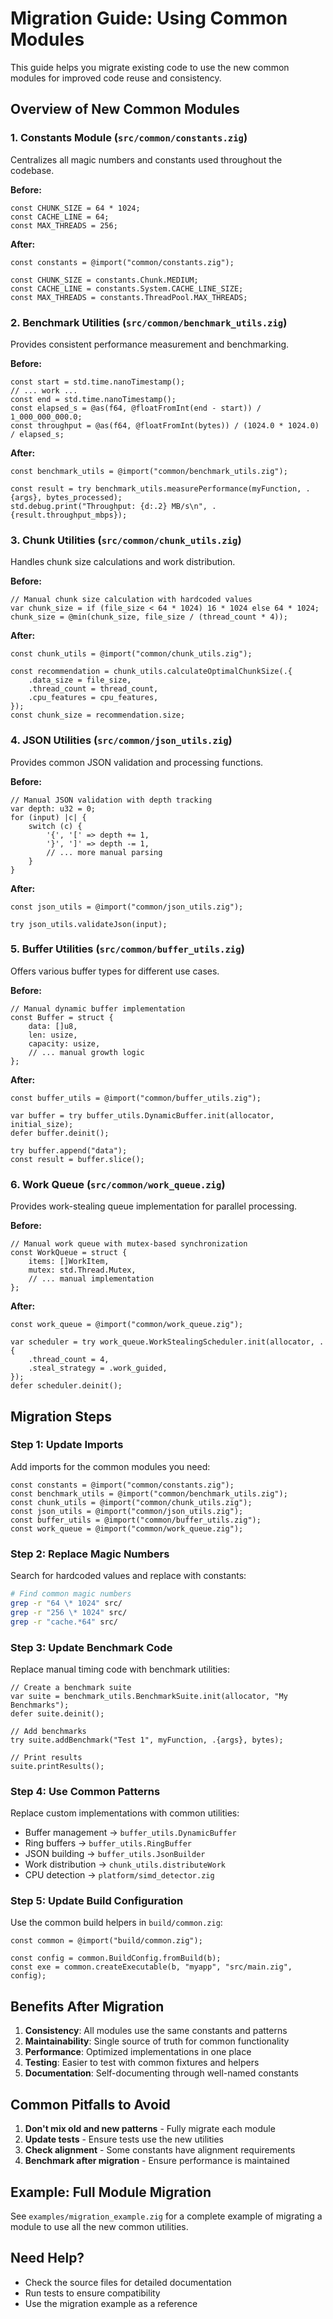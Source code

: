 # Migration Guide: Using Common Modules

This guide helps you migrate existing code to use the new common modules for improved code reuse and consistency.

## Overview of New Common Modules

### 1. Constants Module (`src/common/constants.zig`)
Centralizes all magic numbers and constants used throughout the codebase.

**Before:**
```zig
const CHUNK_SIZE = 64 * 1024;
const CACHE_LINE = 64;
const MAX_THREADS = 256;
```

**After:**
```zig
const constants = @import("common/constants.zig");

const CHUNK_SIZE = constants.Chunk.MEDIUM;
const CACHE_LINE = constants.System.CACHE_LINE_SIZE;
const MAX_THREADS = constants.ThreadPool.MAX_THREADS;
```

### 2. Benchmark Utilities (`src/common/benchmark_utils.zig`)
Provides consistent performance measurement and benchmarking.

**Before:**
```zig
const start = std.time.nanoTimestamp();
// ... work ...
const end = std.time.nanoTimestamp();
const elapsed_s = @as(f64, @floatFromInt(end - start)) / 1_000_000_000.0;
const throughput = @as(f64, @floatFromInt(bytes)) / (1024.0 * 1024.0) / elapsed_s;
```

**After:**
```zig
const benchmark_utils = @import("common/benchmark_utils.zig");

const result = try benchmark_utils.measurePerformance(myFunction, .{args}, bytes_processed);
std.debug.print("Throughput: {d:.2} MB/s\n", .{result.throughput_mbps});
```

### 3. Chunk Utilities (`src/common/chunk_utils.zig`)
Handles chunk size calculations and work distribution.

**Before:**
```zig
// Manual chunk size calculation with hardcoded values
var chunk_size = if (file_size < 64 * 1024) 16 * 1024 else 64 * 1024;
chunk_size = @min(chunk_size, file_size / (thread_count * 4));
```

**After:**
```zig
const chunk_utils = @import("common/chunk_utils.zig");

const recommendation = chunk_utils.calculateOptimalChunkSize(.{
    .data_size = file_size,
    .thread_count = thread_count,
    .cpu_features = cpu_features,
});
const chunk_size = recommendation.size;
```

### 4. JSON Utilities (`src/common/json_utils.zig`)
Provides common JSON validation and processing functions.

**Before:**
```zig
// Manual JSON validation with depth tracking
var depth: u32 = 0;
for (input) |c| {
    switch (c) {
        '{', '[' => depth += 1,
        '}', ']' => depth -= 1,
        // ... more manual parsing
    }
}
```

**After:**
```zig
const json_utils = @import("common/json_utils.zig");

try json_utils.validateJson(input);
```

### 5. Buffer Utilities (`src/common/buffer_utils.zig`)
Offers various buffer types for different use cases.

**Before:**
```zig
// Manual dynamic buffer implementation
const Buffer = struct {
    data: []u8,
    len: usize,
    capacity: usize,
    // ... manual growth logic
};
```

**After:**
```zig
const buffer_utils = @import("common/buffer_utils.zig");

var buffer = try buffer_utils.DynamicBuffer.init(allocator, initial_size);
defer buffer.deinit();

try buffer.append("data");
const result = buffer.slice();
```

### 6. Work Queue (`src/common/work_queue.zig`)
Provides work-stealing queue implementation for parallel processing.

**Before:**
```zig
// Manual work queue with mutex-based synchronization
const WorkQueue = struct {
    items: []WorkItem,
    mutex: std.Thread.Mutex,
    // ... manual implementation
};
```

**After:**
```zig
const work_queue = @import("common/work_queue.zig");

var scheduler = try work_queue.WorkStealingScheduler.init(allocator, .{
    .thread_count = 4,
    .steal_strategy = .work_guided,
});
defer scheduler.deinit();
```

## Migration Steps

### Step 1: Update Imports
Add imports for the common modules you need:

```zig
const constants = @import("common/constants.zig");
const benchmark_utils = @import("common/benchmark_utils.zig");
const chunk_utils = @import("common/chunk_utils.zig");
const json_utils = @import("common/json_utils.zig");
const buffer_utils = @import("common/buffer_utils.zig");
const work_queue = @import("common/work_queue.zig");
```

### Step 2: Replace Magic Numbers
Search for hardcoded values and replace with constants:

```bash
# Find common magic numbers
grep -r "64 \* 1024" src/
grep -r "256 \* 1024" src/
grep -r "cache.*64" src/
```

### Step 3: Update Benchmark Code
Replace manual timing code with benchmark utilities:

```zig
// Create a benchmark suite
var suite = benchmark_utils.BenchmarkSuite.init(allocator, "My Benchmarks");
defer suite.deinit();

// Add benchmarks
try suite.addBenchmark("Test 1", myFunction, .{args}, bytes);

// Print results
suite.printResults();
```

### Step 4: Use Common Patterns
Replace custom implementations with common utilities:

- Buffer management → `buffer_utils.DynamicBuffer`
- Ring buffers → `buffer_utils.RingBuffer`
- JSON building → `buffer_utils.JsonBuilder`
- Work distribution → `chunk_utils.distributeWork`
- CPU detection → `platform/simd_detector.zig`

### Step 5: Update Build Configuration
Use the common build helpers in `build/common.zig`:

```zig
const common = @import("build/common.zig");

const config = common.BuildConfig.fromBuild(b);
const exe = common.createExecutable(b, "myapp", "src/main.zig", config);
```

## Benefits After Migration

1. **Consistency**: All modules use the same constants and patterns
2. **Maintainability**: Single source of truth for common functionality
3. **Performance**: Optimized implementations in one place
4. **Testing**: Easier to test with common fixtures and helpers
5. **Documentation**: Self-documenting through well-named constants

## Common Pitfalls to Avoid

1. **Don't mix old and new patterns** - Fully migrate each module
2. **Update tests** - Ensure tests use the new utilities
3. **Check alignment** - Some constants have alignment requirements
4. **Benchmark after migration** - Ensure performance is maintained

## Example: Full Module Migration

See `examples/migration_example.zig` for a complete example of migrating a module to use all the new common utilities.

## Need Help?

- Check the source files for detailed documentation
- Run tests to ensure compatibility
- Use the migration example as a reference